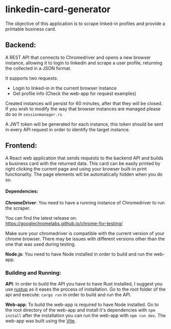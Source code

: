 # linkedin-card-generator

The objective of this application is to scrape linked-in profiles and provide a printable business card.

## Backend:

A REST API that connects to Chromedriver and opens a new browser instance, allowing it to login to linkedin and scrape a user profile, returning the collected in a JSON format.

It supports two requests:

- Login to linked-in in the current browser instance
- Get profile info
(Check the web-app for request examples)

Created instances will persist for 60 minutes, after that they will be closed. If you wish to modify the way that browser instances are managed please do so in `sessionmanager.rs`

A JWT token will be generated for each instance, this token should be sent in every API request in order to identify the target instance.

## Frontend:

A React web application that sends requests to the backend API and builds a business card with the returned data. This card can be easily printed by right clicking the current page and using your browser built-in print functionality. The page elements will be automatically hidden when you do so. 

#### Dependencies:

**ChromeDriver**: 
You need to have a running instance of Chromedriver to run the scraper.

You can find the latest release on:
https://googlechromelabs.github.io/chrome-for-testing/

Make sure your chromedriver is compatible with the current version of your chrome browser.
There may be issues with different versions other than the one that was used during testing.

**Node.js**:
You need to have Node installed in order to build and run the web-app.

### Building and Running:
**API**: 
In order to build the API you have to have Rust installed, I suggest you use [rustup](https://rustup.rs/) as it eases the process of installation.
Go to the root folder of the api and execute: ```cargo run``` in order to build and run the API.

**Web-app**:
To build the web-app is required to have Node installed. Go to the root directory of the web-app and install it's dependencies with `npm install` after the installation you can run the web-app with `npm run dev`. The web-app was built using the [Vite](https://vitejs.dev/).
